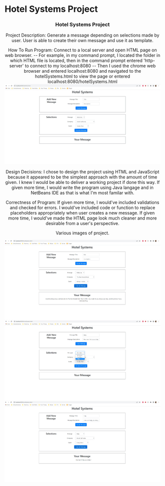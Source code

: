 # Hotel Systems Project


<h3 align="center">Hotel Systems Project</h3>


<p align="center">
    Project Description:
    Generate a message depending on selections made by user. User is able to create their own message and use it as template. 
</p>


<p align="center">
    How To Run Program:
    Connect to a local server and open HTML page on web browser.
    -- For example, in my command prompt, I located the folder in which HTML file is located, then in the command prompt entered 'http-server' to connect to my localhost:8080
    -- Then I used the chrome web browser and entered localhost:8080 and navigated to the hotelSystems.html to view the page or entered localhost:8080/hotelSystems.html
    <img src="images/hotelSystemsPage.jpg">
</p>

<p align="center">
    Design Decisions:
    I chose to design the project using HTML and JavaScript because it appeared to be the simplest approach with the amount of time given. I knew I would be able to
    deliver a working project if done this way. If given more time, I would write the program using Java langage and in NetBeans IDE as that is what I'm most familar with.
</p>

<p align="center">
    Correctness of Program:
    If given more time, I would've included validations and checked for errors. I would've included code or function to replace placeholders appropriately when user
    creates a new message. If given more time, I would've made the HTML page look much cleaner and more desirable from a user's perspective.
</p>

<p align="center">
    Various images of project.
</p>
    <img src="images/generatedMessage.jpg">
    <img src="images/creatingHelpMessage.jpg">
    <img src="images/newMessageOutput.jpg">








